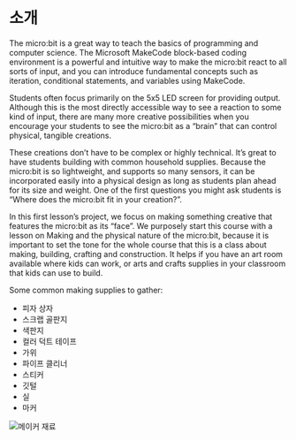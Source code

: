 # 소개

The micro:bit is a great way to teach the basics of programming and computer science. The Microsoft MakeCode block-based coding environment is a powerful and intuitive way to make the micro:bit react to all sorts of input, and you can introduce fundamental concepts such as iteration, conditional statements, and variables using MakeCode.

Students often focus primarily on the 5x5 LED screen for providing output. Although this is the most directly accessible way to see a reaction to some kind of input, there are many more creative possibilities when you encourage your students to see the micro:bit as a “brain” that can control physical, tangible creations.

These creations don’t have to be complex or highly technical. It’s great to have students building with common household supplies. Because the micro:bit is so lightweight, and supports so many sensors, it can be incorporated easily into a physical design as long as students plan ahead for its size and weight. One of the first questions you might ask students is “Where does the micro:bit fit in your creation?”.

In this first lesson’s project, we focus on making something creative that features the micro:bit as its “face”. We purposely start this course with a lesson on Making and the physical nature of the micro:bit, because it is important to set the tone for the whole course that this is a class about making, building, crafting and construction. It helps if you have an art room available where kids can work, or arts and crafts supplies in your classroom that kids can use to build.

Some common making supplies to gather:

* 피자 상자
* 스크랩 골판지
* 색판지
* 컬러 덕트 테이프
* 가위
* 파이프 클리너
* 스티커
* 깃털
* 실
* 마커

![메이커 재료](/static/courses/csintro/making/maker-materials.png)